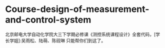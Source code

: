 # Course-design-of-measurement-and-control-system
北京邮电大学自动化学院大三下学期必修课《测控系统课程设计》全套代码，[学长学姐]:吴雨松、陆萌、陈砚琳
只能帮你们到这了。
